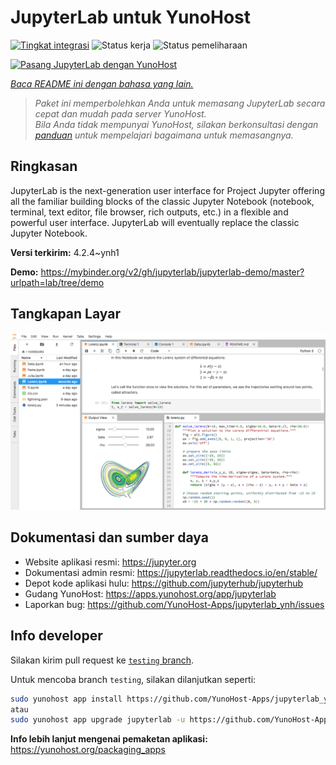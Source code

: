 <!--
N.B.: README ini dibuat secara otomatis oleh <https://github.com/YunoHost/apps/tree/master/tools/readme_generator>
Ini TIDAK boleh diedit dengan tangan.
-->

# JupyterLab untuk YunoHost

[![Tingkat integrasi](https://dash.yunohost.org/integration/jupyterlab.svg)](https://ci-apps.yunohost.org/ci/apps/jupyterlab/) ![Status kerja](https://ci-apps.yunohost.org/ci/badges/jupyterlab.status.svg) ![Status pemeliharaan](https://ci-apps.yunohost.org/ci/badges/jupyterlab.maintain.svg)

[![Pasang JupyterLab dengan YunoHost](https://install-app.yunohost.org/install-with-yunohost.svg)](https://install-app.yunohost.org/?app=jupyterlab)

*[Baca README ini dengan bahasa yang lain.](./ALL_README.md)*

> *Paket ini memperbolehkan Anda untuk memasang JupyterLab secara cepat dan mudah pada server YunoHost.*  
> *Bila Anda tidak mempunyai YunoHost, silakan berkonsultasi dengan [panduan](https://yunohost.org/install) untuk mempelajari bagaimana untuk memasangnya.*

## Ringkasan

JupyterLab is the next-generation user interface for Project Jupyter offering all the familiar building blocks of the classic Jupyter Notebook (notebook, terminal, text editor, file browser, rich outputs, etc.) in a flexible and powerful user interface. JupyterLab will eventually replace the classic Jupyter Notebook.


**Versi terkirim:** 4.2.4~ynh1

**Demo:** <https://mybinder.org/v2/gh/jupyterlab/jupyterlab-demo/master?urlpath=lab/tree/demo>

## Tangkapan Layar

![Tangkapan Layar pada JupyterLab](./doc/screenshots/jupyterlab.png)

## Dokumentasi dan sumber daya

- Website aplikasi resmi: <https://jupyter.org>
- Dokumentasi admin resmi: <https://jupyterlab.readthedocs.io/en/stable/>
- Depot kode aplikasi hulu: <https://github.com/jupyterhub/jupyterhub>
- Gudang YunoHost: <https://apps.yunohost.org/app/jupyterlab>
- Laporkan bug: <https://github.com/YunoHost-Apps/jupyterlab_ynh/issues>

## Info developer

Silakan kirim pull request ke [`testing` branch](https://github.com/YunoHost-Apps/jupyterlab_ynh/tree/testing).

Untuk mencoba branch `testing`, silakan dilanjutkan seperti:

```bash
sudo yunohost app install https://github.com/YunoHost-Apps/jupyterlab_ynh/tree/testing --debug
atau
sudo yunohost app upgrade jupyterlab -u https://github.com/YunoHost-Apps/jupyterlab_ynh/tree/testing --debug
```

**Info lebih lanjut mengenai pemaketan aplikasi:** <https://yunohost.org/packaging_apps>
